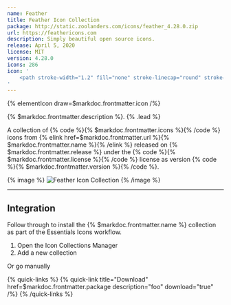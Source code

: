 ```yaml
---
name: Feather
title: Feather Icon Collection
package: http://static.zoolanders.com/icons/feather_4.28.0.zip
url: https://feathericons.com
description: Simply beautiful open source icons.
release: April 5, 2020
license: MIT
version: 4.28.0
icons: 286
icon: '
    <path stroke-width="1.2" fill="none" stroke-linecap="round" stroke-linejoin="round" d="M25.148 15.3a7.395 7.395 0 002.165-5.227c0-4.055-3.337-7.392-7.392-7.392-1.96 0-3.842.78-5.228 2.165l-8.312 8.312v10.467h10.467l8.3-8.324zM19.927 10.08L2.687 27.32M21.774 18.7H11.307"/>
'
---
```


{% elementIcon draw=$markdoc.frontmatter.icon /%}

{% $markdoc.frontmatter.description %}. {% .lead %}

A collection of {% code %}{% $markdoc.frontmatter.icons %}{% /code %} icons from {% elink href=$markdoc.frontmatter.url %}{% $markdoc.frontmatter.name %}{% /elink %} released on {% $markdoc.frontmatter.release %} under the {% code %}{% $markdoc.frontmatter.license %}{% /code %} license as version {% code %}{% $markdoc.frontmatter.version %}{% /code %}.

{% image %}
![Feather Icon Collection](/next/assets/ytp/icons/collection-feather.webp)
{% /image %}

---

## Integration

Follow through to install the {% $markdoc.frontmatter.name %} collection as part of the Essentials Icons workflow.


1. Open the Icon Collections Manager
1. Add a new collection

Or go manually

{% quick-links %}
    {% quick-link title="Download" href=$markdoc.frontmatter.package description="foo" download="true" /%}
{% /quick-links %}
